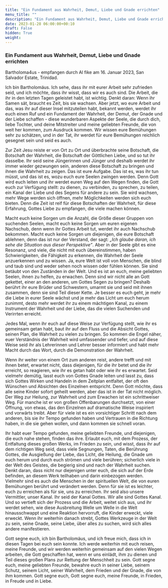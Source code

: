 ```yaml
---
title: "Ein Fundament aus Wahrheit, Demut, Liebe und Gnade errichten"
menu_title: ""
description: "Ein Fundament aus Wahrheit, Demut, Liebe und Gnade errichten"
date: 2023-01-28 06:00:00+00:10
draft: False
hidden: True
weight:
---
```

### Ein Fundament aus Wahrheit, Demut, Liebe und Gnade errichten

Bartholoma4us - empfangen durch Al fike am 16. Januar 2023, San Salvador Estate, Trinidad.

Ich bin Bartholomäus. Ich sehe, dass ihr mit eurer Arbeit sehr zufrieden seid, und ich möchte, dass ihr wisst, dass wir es auch sind. Die Arbeit, die ihr in den letzten Tagen geleistet habt, ist wichtig. Denkt daran: Wenn ihr Samen sät, braucht es Zeit, bis sie wachsen. Aber jetzt, wo eure Arbeit und das, was ihr auf dieser Insel mitzuteilen habt, bekannt werden, werdet ihr euch einen Ruf und ein Fundament der Wahrheit, der Demut, der Gnade und der Liebe schaffen - diese wunderbaren Aspekte der Seele, die durch dich, liebe Tochter, und deine Mitstreiter und meine geliebten Freunde, die von weit her kommen, zum Ausdruck kommen. Wir wissen eure Bemühungen sehr zu schätzen, und in der Tat, ihr werdet für eure Bemühungen reichlich gesegnet sein und seid es auch.

Zur Zeit Jesu reiste er von Ort zu Ort und überbrachte seine Botschaft, die Botschaft der Wahrheit, die Botschaft der Göttlichen Liebe, und so tut ihr dasselbe. Ihr seid seine Jüngerinnen und Jünger und deshalb werdet ihr immer wieder gezwungen sein, anderen diese Botschaft zu bringen und ihnen die Wahrheit zu zeigen. Das ist eure Aufgabe. Das ist es, was ihr tun müsst, und das ist es, wozu euch eure Seelen zwingen werden. Denn Gott wird euch leiten und ihr werdet euren Weg auf den Wegen finden, die Gott euch zur Verfügung stellt: zu dienen, zu verbinden, zu sprechen, zu teilen, ein Kanal der Liebe und des Segens für andere zu sein. Sie wird wachsen, mehr Wege werden sich öffnen, mehr Möglichkeiten werden sich euch bieten. Denn die Zeit ist reif für diese Botschaften der Wahrheit, für diese Erfahrung, Gottes Liebe zu empfangen, die viele machen können.

Macht euch keine Sorgen um die Anzahl, die Größe dieser Gruppen von suchenden Seelen, macht euch keine Sorgen um euren eigenen Nachschub, denn wenn ihr Gottes Arbeit tut, werdet ihr auch Nachschub bekommen. Macht euch keine Sorgen um diejenigen, die eure Botschaft ablehnen, denn das ist nur der Verstand, der sagt: *„Ich glaube daran, ich sehe die Situation aus dieser Perspektive”*. Aber in der Seele gibt es eine Resonanz, und viele, die nicht mit euch übereinstimmen, haben Schwierigkeiten, die Fähigkeit zu erkennen, die Wahrheit der Seele anzuerkennen und zu wissen. Ja, eure Welt ist voll von Menschen, die blind und taub sind und weder sehen noch wissen oder fühlen können. Sie sind betäubt von den Zuständen in der Welt. Und es ist an euch, meine geliebten Seelen, ihnen zu helfen, zu erwachen. Denn sind wir nicht alle an Gott gekettet, einer an den anderen, um Gottes Segen zu bringen? Deshalb berührt ihr eure Brüder und Schwestern, umarmt sie und seid mit ihnen zusammen, denn sie sind Teil dieser Kette. Je besser es euch geht, je mehr die Liebe in eurer Seele wächst und je mehr das Licht um euch herum zunimmt, desto mehr werdet ihr zu einem mächtigen Kanal, zu einem Instrument der Wahrheit und der Liebe, das die vielen Suchenden und Verirrten erreicht.

Jedes Mal, wenn ihr euch auf diese Weise zur Verfügung stellt, wie ihr es gemeinsam getan habt, baut ihr auf den Fluss und die Absicht Gottes, seinen Plan, die Wahrheit zu vielen zu bringen. So kommen die Engel näher, euer Verständnis der Wahrheit wird umfassender und tiefer, und auf diese Weise seid ihr als Lehrerinnen und Lehrer besser informiert und habt mehr Macht durch das Wort, durch die Demonstration der Wahrheit.

Wenn ihr weiter von einem Ort zum anderen reist, andere trefft und mit ihnen betet, erwartet nicht, dass diejenigen, für die ihr betet und die ihr erreicht, so reagieren, wie ihr es getan habt oder wie ihr es erwartet. Seid vielmehr demütig, lasst euch von Gottes Gnade leiten und lasst zu, dass sich Gottes Wirken und Handeln in dem Zeitplan entfaltet, der oft den Wünschen und Absichten des Einzelnen entspricht. Denn Gott möchte, dass alle seine Kinder sofort geheilt werden, aber das ist in der Tat nicht möglich. Der Weg zur Heilung, zur Wahrheit und zum Erwachen ist ein schrittweiser Weg. Für manche ist er von großen Offenbarungen durchsetzt, von einer Öffnung, von etwas, das den Einzelnen auf dramatische Weise inspiriert und vorwärts treibt. Aber für viele ist es ein vorsichtiger Schritt nach dem anderen, bis sie ihr Tempo gefunden haben und Vertrauen in die Richtung haben, in die sie gehen wollen, und dann kommen sie schnell voran.

Ihr habt euer Tempo gefunden, meine geliebten Freunde, und diejenigen, die euch nahe stehen, finden das ihre. Erlaubt euch, mit dem Prozess, der Entfaltung dieses großen Werks, im Frieden zu sein, und wisst, dass ihr auf dem richtigen Weg seid, dass viele Segnungen, Taten, die Berührung Gottes, die Ausgießung der Liebe, das Licht, die Heilung, die Gnade um euch herum und durch euch strömen und viele berühren; sicherlich viele in der Welt des Geistes, die begierig sind und nach der Wahrheit suchen. Denkt daran, dass nicht nur diejenigen unter euch, die sich auf der Erde befinden, an diesem Werk teilhaben und darin einbezogen werden. Vielmehr sind es auch die Menschen in der spirituellen Welt, die von euren Bemühungen berührt und verändert werden. Denn für sie ist es leichter, euch zu erreichen als für sie, uns zu erreichen. Ihr seid also unsere Vermittler, unser Kanal. Ihr seid der Kanal Gottes. Wir alle sind Gottes Kanal. Und so vertieft sich der Prozess und die Arbeit, weitet sich aus, und ihr werdet sehen, wie diese Ausbreitung Welle um Welle in die Welt hinausschwappt und eine Reaktion hervorruft, die Kinder erweckt, viele erweckt. Wenn ihr weiterhin danach strebt, Gottes Werkzeuge in der Welt zu sein, seine Gnade, seine Liebe, über alles zu suchen, wird sich alles andere manifestieren.

Gott segne euch, ich bin Bartholomäus, und ich freue mich, dass ich in diesen Tagen bei euch sein konnte. Ich werde weiterhin mit euch reisen, meine Freunde, und wir werden weiterhin gemeinsam auf den vielen Wegen arbeiten, die Gott geschaffen hat, wenn er uns einlädt, ihm zu dienen und Teil dieses großen Plans zur Rettung der Menschheit zu sein. Gott segne euch, meine geliebten Freunde, bewahre euch in seiner Liebe, seinem Schutz, seinem Licht, seiner Wahrheit, dem Frieden und der Gnade, die von ihm kommen. Gott segne euch, Gott segne euch, meine Freunde, in Frieden, in Freude und in Liebe.
